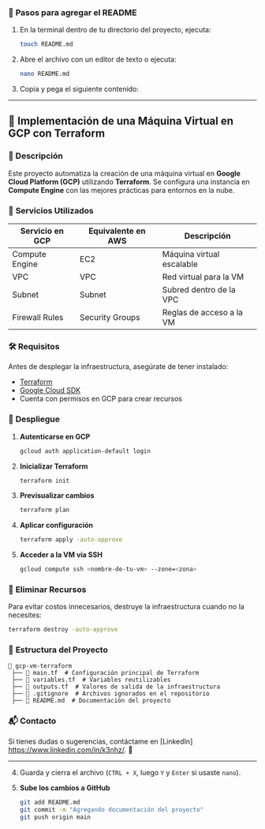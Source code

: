 ### 📌 **Pasos para agregar el README**  
1. En la terminal dentro de tu directorio del proyecto, ejecuta:  
   ```sh
   touch README.md
   ```
2. Abre el archivo con un editor de texto o ejecuta:  
   ```sh
   nano README.md
   ```
3. Copia y pega el siguiente contenido:  

---

## 🚀 Implementación de una Máquina Virtual en GCP con Terraform  

### 📌 Descripción  
Este proyecto automatiza la creación de una máquina virtual en **Google Cloud Platform (GCP)** utilizando **Terraform**. Se configura una instancia en **Compute Engine** con las mejores prácticas para entornos en la nube.

### 🔧 **Servicios Utilizados**
| Servicio en GCP | Equivalente en AWS | Descripción |
|----------------|------------------|-------------|
| Compute Engine | EC2 | Máquina virtual escalable |
| VPC | VPC | Red virtual para la VM |
| Subnet | Subnet | Subred dentro de la VPC |
| Firewall Rules | Security Groups | Reglas de acceso a la VM |

### 🛠 **Requisitos**
Antes de desplegar la infraestructura, asegúrate de tener instalado:  
- [Terraform](https://developer.hashicorp.com/terraform/downloads)  
- [Google Cloud SDK](https://cloud.google.com/sdk/docs/install)  
- Cuenta con permisos en GCP para crear recursos  

### 🚀 **Despliegue**
1. **Autenticarse en GCP**  
   ```sh
   gcloud auth application-default login
   ```
2. **Inicializar Terraform**  
   ```sh
   terraform init
   ```
3. **Previsualizar cambios**  
   ```sh
   terraform plan
   ```
4. **Aplicar configuración**  
   ```sh
   terraform apply -auto-approve
   ```
5. **Acceder a la VM vía SSH**  
   ```sh
   gcloud compute ssh <nombre-de-tu-vm> --zone=<zona>
   ```

### 🧹 **Eliminar Recursos**  
Para evitar costos innecesarios, destruye la infraestructura cuando no la necesites:  
```sh
terraform destroy -auto-approve
```

### 📄 **Estructura del Proyecto**
```
📂 gcp-vm-terraform
 ├── 📄 main.tf  # Configuración principal de Terraform
 ├── 📄 variables.tf  # Variables reutilizables
 ├── 📄 outputs.tf  # Valores de salida de la infraestructura
 ├── 📄 .gitignore  # Archivos ignorados en el repositorio
 ├── 📄 README.md  # Documentación del proyecto
```

### 📬 **Contacto**
Si tienes dudas o sugerencias, contáctame en [LinkedIn] https://www.linkedin.com/in/k3nhz/. 🚀

---

4. Guarda y cierra el archivo (`CTRL + X`, luego `Y` y `Enter` si usaste `nano`).

5. **Sube los cambios a GitHub**  
   ```sh
   git add README.md
   git commit -m "Agregando documentación del proyecto"
   git push origin main
   ```
